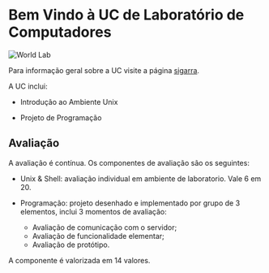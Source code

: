 # Bem Vindo à UC de Laboratório de Computadores

![World Lab](/img/connected-world_645x400.jpg)

Para informação geral sobre a UC visite a página [sigarra](https://sigarra.up.pt/fcup/pt/ucurr_geral.ficha_uc_view?pv_ocorrencia_id=359086).

A UC inclui:

* Introdução ao Ambiente Unix

* Projeto de Programação

## Avaliação

A avaliação é contínua. Os componentes de avaliação são os seguintes:

* Unix & Shell: avaliação individual em ambiente de laboratorio. Vale 6 em 20.

* Programação: projeto desenhado e implementado por grupo de 3 elementos, inclui 3 momentos de
avaliação:
    + Avaliação de comunicação com o servidor;
    + Avaliação de funcionalidade elementar;
    + Avaliação de protótipo.

A componente é valorizada em 14 valores.


